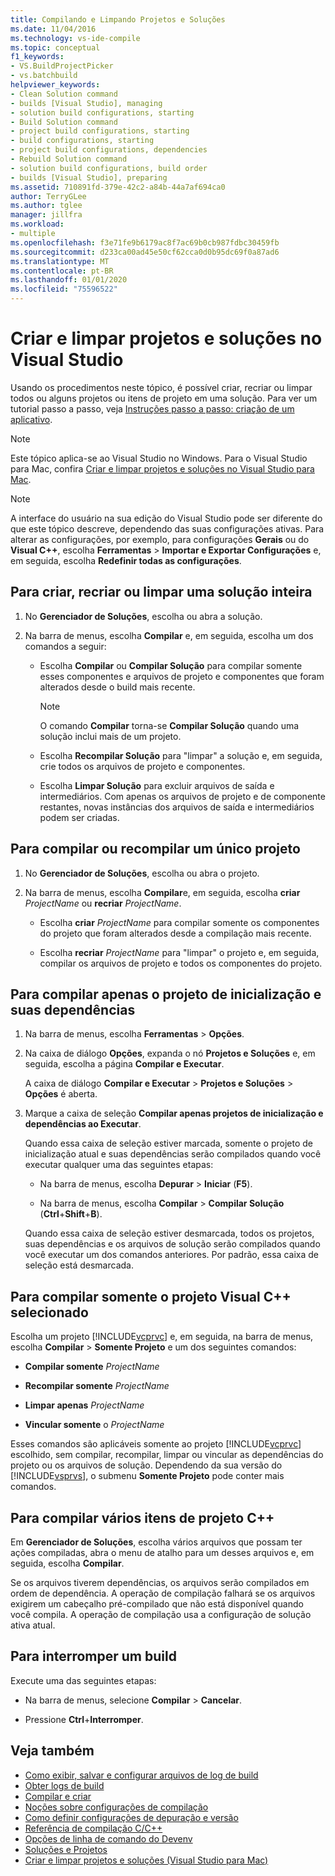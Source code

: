 ```yaml
---
title: Compilando e Limpando Projetos e Soluções
ms.date: 11/04/2016
ms.technology: vs-ide-compile
ms.topic: conceptual
f1_keywords:
- VS.BuildProjectPicker
- vs.batchbuild
helpviewer_keywords:
- Clean Solution command
- builds [Visual Studio], managing
- solution build configurations, starting
- Build Solution command
- project build configurations, starting
- build configurations, starting
- project build configurations, dependencies
- Rebuild Solution command
- solution build configurations, build order
- builds [Visual Studio], preparing
ms.assetid: 710891fd-379e-42c2-a84b-44a7af694ca0
author: TerryGLee
ms.author: tglee
manager: jillfra
ms.workload:
- multiple
ms.openlocfilehash: f3e71fe9b6179ac8f7ac69b0cb987fdbc30459fb
ms.sourcegitcommit: d233ca00ad45e50cf62cca0d0b95dc69f0a87ad6
ms.translationtype: MT
ms.contentlocale: pt-BR
ms.lasthandoff: 01/01/2020
ms.locfileid: "75596522"
---
```

# <a name="build-and-clean-projects-and-solutions-in-visual-studio"></a>Criar e limpar projetos e soluções no Visual Studio

Usando os procedimentos neste tópico, é possível criar, recriar ou limpar todos ou alguns projetos ou itens de projeto em uma solução. Para ver um tutorial passo a passo, veja [Instruções passo a passo: criação de um aplicativo](../ide/walkthrough-building-an-application.md).

> [!NOTE]
> Este tópico aplica-se ao Visual Studio no Windows. Para o Visual Studio para Mac, confira [Criar e limpar projetos e soluções no Visual Studio para Mac](/visualstudio/mac/building-and-cleaning-projects-and-solutions).

> [!NOTE]
> A interface do usuário na sua edição do Visual Studio pode ser diferente do que este tópico descreve, dependendo das suas configurações ativas. Para alterar as configurações, por exemplo, para configurações **Gerais** ou do **Visual C++**, escolha **Ferramentas** > **Importar e Exportar Configurações** e, em seguida, escolha **Redefinir todas as configurações**.

## <a name="to-build-rebuild-or-clean-an-entire-solution"></a>Para criar, recriar ou limpar uma solução inteira

1. No **Gerenciador de Soluções**, escolha ou abra a solução.

2. Na barra de menus, escolha **Compilar** e, em seguida, escolha um dos comandos a seguir:

    - Escolha **Compilar** ou **Compilar Solução** para compilar somente esses componentes e arquivos de projeto e componentes que foram alterados desde o build mais recente.

        > [!NOTE]
        > O comando **Compilar** torna-se **Compilar Solução** quando uma solução inclui mais de um projeto.

    - Escolha **Recompilar Solução** para "limpar" a solução e, em seguida, crie todos os arquivos de projeto e componentes.

    - Escolha **Limpar Solução** para excluir arquivos de saída e intermediários. Com apenas os arquivos de projeto e de componente restantes, novas instâncias dos arquivos de saída e intermediários podem ser criadas.

## <a name="to-build-or-rebuild-a-single-project"></a>Para compilar ou recompilar um único projeto

1. No **Gerenciador de Soluções**, escolha ou abra o projeto.

2. Na barra de menus, escolha **Compilar**e, em seguida, escolha **criar** *ProjectName* ou **recriar** *ProjectName*.

    - Escolha **criar** *ProjectName* para compilar somente os componentes do projeto que foram alterados desde a compilação mais recente.

    - Escolha **recriar** *ProjectName* para "limpar" o projeto e, em seguida, compilar os arquivos de projeto e todos os componentes do projeto.

## <a name="to-build-only-the-startup-project-and-its-dependencies"></a>Para compilar apenas o projeto de inicialização e suas dependências

1. Na barra de menus, escolha **Ferramentas** > **Opções**.

2. Na caixa de diálogo **Opções**, expanda o nó **Projetos e Soluções** e, em seguida, escolha a página **Compilar e Executar**.

     A caixa de diálogo **Compilar e Executar** > **Projetos e Soluções** > **Opções** é aberta.

3. Marque a caixa de seleção **Compilar apenas projetos de inicialização e dependências ao Executar**.

     Quando essa caixa de seleção estiver marcada, somente o projeto de inicialização atual e suas dependências serão compilados quando você executar qualquer uma das seguintes etapas:

    - Na barra de menus, escolha **Depurar** > **Iniciar** (**F5**).

    - Na barra de menus, escolha **Compilar** > **Compilar Solução** (**Ctrl**+**Shift**+**B**).

    Quando essa caixa de seleção estiver desmarcada, todos os projetos, suas dependências e os arquivos de solução serão compilados quando você executar um dos comandos anteriores. Por padrão, essa caixa de seleção está desmarcada.

## <a name="to-build-only-the-selected-visual-c-project"></a>Para compilar somente o projeto Visual C++ selecionado

Escolha um projeto [!INCLUDE[vcprvc](../code-quality/includes/vcprvc_md.md)] e, em seguida, na barra de menus, escolha **Compilar** > **Somente Projeto** e um dos seguintes comandos:

- **Compilar somente** *ProjectName*

- **Recompilar somente** *ProjectName*

- **Limpar apenas** *ProjectName*

- **Vincular somente** o *ProjectName*

Esses comandos são aplicáveis somente ao projeto [!INCLUDE[vcprvc](../code-quality/includes/vcprvc_md.md)] escolhido, sem compilar, recompilar, limpar ou vincular as dependências do projeto ou os arquivos de solução. Dependendo da sua versão do [!INCLUDE[vsprvs](../code-quality/includes/vsprvs_md.md)], o submenu **Somente Projeto** pode conter mais comandos.

## <a name="to-compile-multiple-c-project-items"></a>Para compilar vários itens de projeto C++

Em **Gerenciador de Soluções**, escolha vários arquivos que possam ter ações compiladas, abra o menu de atalho para um desses arquivos e, em seguida, escolha **Compilar**.

Se os arquivos tiverem dependências, os arquivos serão compilados em ordem de dependência. A operação de compilação falhará se os arquivos exigirem um cabeçalho pré-compilado que não está disponível quando você compila. A operação de compilação usa a configuração de solução ativa atual.

## <a name="to-stop-a-build"></a>Para interromper um build

Execute uma das seguintes etapas:

- Na barra de menus, selecione **Compilar** > **Cancelar**.

- Pressione **Ctrl**+**Interromper**.

## <a name="see-also"></a>Veja também

- [Como exibir, salvar e configurar arquivos de log de build](../ide/how-to-view-save-and-configure-build-log-files.md)
- [Obter logs de build](../msbuild/obtaining-build-logs-with-msbuild.md)
- [Compilar e criar](../ide/compiling-and-building-in-visual-studio.md)
- [Noções sobre configurações de compilação](../ide/understanding-build-configurations.md)
- [Como definir configurações de depuração e versão](../debugger/how-to-set-debug-and-release-configurations.md)
- [Referência de compilação C/C++](/cpp/build/reference/c-cpp-building-reference)
- [Opções de linha de comando do Devenv](../ide/reference/devenv-command-line-switches.md)
- [Soluções e Projetos](../ide/solutions-and-projects-in-visual-studio.md)
- [Criar e limpar projetos e soluções (Visual Studio para Mac)](/visualstudio/mac/building-and-cleaning-projects-and-solutions)
